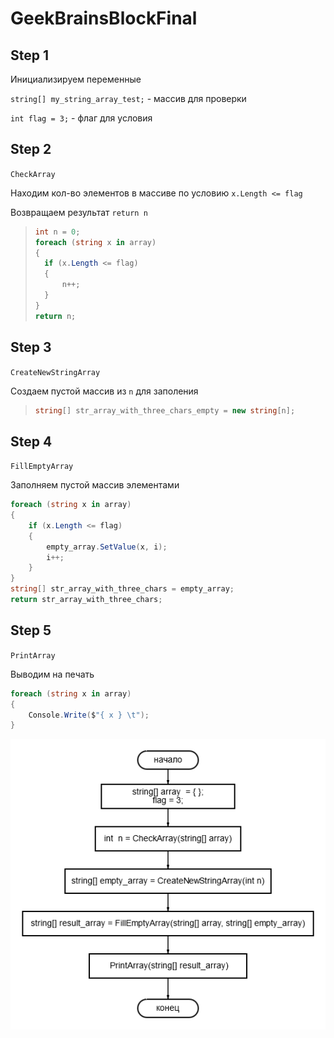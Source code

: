 # GeekBrainsBlockFinal


## Step 1

Инициализируем переменные

`string[] my_string_array_test;` - массив  для проверки

`int flag = 3;` - флаг для условия 

## Step 2

`CheckArray`

Находим кол-во элементов в массиве по условию  `x.Length <= flag`

Возвращаем результат `return n`

> ```c#
> int n = 0;
> foreach (string x in array)
> {
> 	if (x.Length <= flag)
> 	{
> 		n++;
> 	}
> }
> return n;
> ```

## Step 3

`CreateNewStringArray`

Создаем пустой массив  из `n`  для заполения

> ```c#
> string[] str_array_with_three_chars_empty = new string[n];
> ```

## Step  4

`FillEmptyArray`

Заполняем пустой массив элементами

```c#
foreach (string x in array)
{
	if (x.Length <= flag)
	{
		empty_array.SetValue(x, i);
		i++;
	}
}
string[] str_array_with_three_chars = empty_array;
return str_array_with_three_chars;
```

## Step 5 

`PrintArray`

Выводим на печать

```c#
foreach (string x in array)
{
	Console.Write($"{ x } \t");
}
```

![diagram.png](https://github.com/SvettaJetta/GeekBrainsBlockFinal/blob/main/diagram.png)

